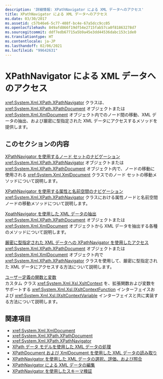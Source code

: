```yaml
---
description: '詳細情報: XPathNavigator による XML データへのアクセス'
title: XPathNavigator による XML データへのアクセス
ms.date: 03/30/2017
ms.assetid: c57b46e6-5c77-408f-bc4e-67a5dcc9cc05
ms.openlocfilehash: 849afd866f19df54e2715fab57ca0f81863278d7
ms.sourcegitcommit: ddf7edb67715a5b9a45e3dd44536dabc153c1de0
ms.translationtype: HT
ms.contentlocale: ja-JP
ms.lasthandoff: 02/06/2021
ms.locfileid: "99642631"
---
```

# <a name="accessing-xml-data-using-xpathnavigator"></a>XPathNavigator による XML データへのアクセス

<xref:System.Xml.XPath.XPathNavigator> クラスは、<xref:System.Xml.XPath.XPathDocument> オブジェクトまたは <xref:System.Xml.XmlDocument> オブジェクト内でのノード間の移動、XML データの抽出、および厳密に型指定された XML データにアクセスするメソッドを提供します。  
  
## <a name="in-this-section"></a>このセクションの内容  

 [XPathNavigator を使用するノード セットのナビゲーション](node-set-navigation-using-xpathnavigator.md)  
 <xref:System.Xml.XPath.XPathNavigator> オブジェクトまたは <xref:System.Xml.XPath.XPathDocument> オブジェクト内で、ノードの移動に使用される <xref:System.Xml.XmlDocument> クラスでのノード セットの移動メソッドについて説明します。  
  
 [XPathNavigator を使用する属性と名前空間のナビゲーション](attribute-and-namespace-node-navigation-using-xpathnavigator.md)  
 <xref:System.Xml.XPath.XPathNavigator> クラスにおける属性ノードと名前空間ノードの移動メソッドについて説明します。  
  
 [XpathNavigator を使用した XML データの抽出](extract-xml-data-using-xpathnavigator.md)  
 <xref:System.Xml.XPath.XPathDocument> オブジェクトまたは <xref:System.Xml.XmlDocument> オブジェクトから XML データを抽出する各種のメソッドについて説明します。  
  
 [厳密に型指定された XML データへの XPathNavigator を使用したアクセス](accessing-strongly-typed-xml-data-using-xpathnavigator.md)  
 <xref:System.Xml.XPath.XPathDocument> オブジェクトまたは <xref:System.Xml.XmlDocument> オブジェクト内で <xref:System.Xml.XPath.XPathNavigator> クラスを使用して、厳密に型指定された XML データにアクセスする方法について説明します。  
  
 [ユーザー定義の関数と変数](user-defined-functions-and-variables.md)  
 カスタム クラス <xref:System.Xml.Xsl.XsltContext> を、拡張関数および変数をサポートする <xref:System.Xml.Xsl.IXsltContextFunction> インターフェイスおよび <xref:System.Xml.Xsl.IXsltContextVariable> インターフェイスと共に実装する方法について説明します。  
  
## <a name="see-also"></a>関連項目

- <xref:System.Xml.XmlDocument>
- <xref:System.Xml.XPath.XPathDocument>
- <xref:System.Xml.XPath.XPathNavigator>
- [XPath データ モデルを使用した XML データの処理](process-xml-data-using-the-xpath-data-model.md)
- [XPathDocument および XmlDocument を使用した XML データの読み取り](reading-xml-data-using-xpathdocument-and-xmldocument.md)
- [XPathNavigator を使用した XML データの選択、評価、および照合](selecting-evaluating-and-matching-xml-data-using-xpathnavigator.md)
- [XPathNavigator による XML データの編集](editing-xml-data-using-xpathnavigator.md)
- [XPathNavigator を使用したスキーマ検証](schema-validation-using-xpathnavigator.md)
